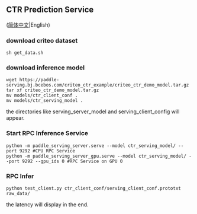 ## CTR Prediction Service

([简体中文](./README_CN.md)|English)

### download criteo dataset
```
sh get_data.sh
```

### download inference model
```
wget https://paddle-serving.bj.bcebos.com/criteo_ctr_example/criteo_ctr_demo_model.tar.gz
tar xf criteo_ctr_demo_model.tar.gz
mv models/ctr_client_conf .
mv models/ctr_serving_model .
```
the directories like serving_server_model and serving_client_config will appear.

### Start RPC Inference Service

```
python -m paddle_serving_server.serve --model ctr_serving_model/ --port 9292 #CPU RPC Service
python -m paddle_serving_server_gpu.serve --model ctr_serving_model/ --port 9292 --gpu_ids 0 #RPC Service on GPU 0
```

### RPC Infer

```
python test_client.py ctr_client_conf/serving_client_conf.prototxt raw_data/
```
the latency will display in the end.
